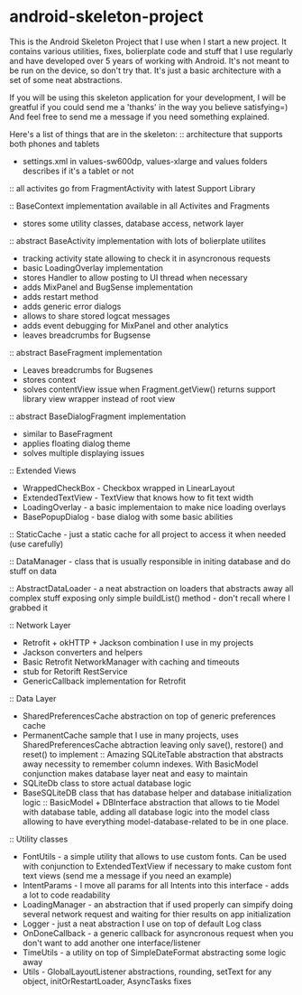 android-skeleton-project
========================

This is the Android Skeleton Project that I use when I start a new project.
It contains various utilities, fixes, bolierplate code and stuff that I use regularly and have developed over 5 years of working with Android.
It's not meant to be run on the device, so don't try that. It's just a basic architecture with a set of some neat abstractions.

If you will be using this skeleton application for your development, I will be greatful if you could send me a 'thanks' in the way you believe satisfying=)
And feel free to send me a message if you need something explained.

Here's a list of things that are in the skeleton:
:: architecture that supports both phones and tablets
  - settings.xml in values-sw600dp, values-xlarge and values folders describes if it's a tablet or not

:: all activites go from FragmentActivity with latest Support Library

:: BaseContext implementation available in all Activites and Fragments
  - stores some utility classes, database access, network layer

:: abstract BaseActivity implementation with lots of bolierplate utilites
  - tracking activity state allowing to check it in asyncronous requests 
  - basic LoadingOverlay implementation
  - stores Handler to allow posting to UI thread when necessary
  - adds MixPanel and BugSense implementation
  - adds restart method
  - adds generic error dialogs
  - allows to share stored logcat messages
  - adds event debugging for MixPanel and other analytics
  - leaves breadcrumbs for Bugsense

:: abstract BaseFragment implementation
  - Leaves breadcrumbs for Bugsenes
  - stores context
  - solves contentView issue when Fragment.getView() returns support library view wrapper instead of root view

:: abstract BaseDialogFragment implementation
  - similar to BaseFragment
  - applies floating dialog theme
  - solves multiple displaying issues

:: Extended Views
  - WrappedCheckBox - Checkbox wrapped in LinearLayout
  - ExtendedTextView - TextView that knows how to fit text width
  - LoadingOverlay - a basic implementaion to make nice loading overlays
  - BasePopupDialog - base dialog with some basic abilities

:: StaticCache - just a static cache for all project to access it when needed (use carefully)

:: DataManager - class that is usually responsible in initing database and do stuff on data

:: AbstractDataLoader - a neat abstraction on loaders that abstracts away all complex stuff exposing only simple buildList() method - don't recall where I grabbed it

:: Network Layer
  - Retrofit + okHTTP + Jackson combination I use in my projects
  - Jackson converters and helpers
  - Basic Retrofit NetworkManager with caching and timeouts
  - stub for Retorift RestService
  - GenericCallback implementation for Retrofit

:: Data Layer
  - SharedPreferencesCache abstraction on top of generic preferences cache
  - PermanentCache sample that I use in many projects, uses SharedPreferencesCache abtraction leaving only save(), restore() and reset() to implement
:: Amazing SQLiteTable abstraction that abstracts away necessity to remember column indexes. With BasicModel conjunction makes database layer neat and easy to maintain
  - SQLiteDb class to store actual database logic
  - BaseSQLiteDB class that has database helper and database initialization logic
:: BasicModel + DBInterface abstraction that allows to tie Model with database table, adding all database logic into the model class allowing to have everything model-database-related to be in one place.

:: Utility classes
  - FontUtils - a simple utility that allows to use custom fonts. Can be used with conjunction to ExtendedTextView if necessary to make custom font text views (send me a message if you need an example)
  - IntentParams - I move all params for all Intents into this interface - adds a lot to code readability
  - LoadingManager - an abstraction that if used properly can simpify doing several network request and waiting for thier results on app initialization
  - Logger - just a neat abstraction I use on top of default Log class
  - OnDoneCallback - a generic callback for asyncronous request when you don't want to add another one interface/listener 
  - TimeUtils - a utility on top of SimpleDateFormat abstracting some logic away
  - Utils - GlobalLayoutListener abstractions, rounding, setText for any object, initOrRestartLoader, AsyncTasks fixes
